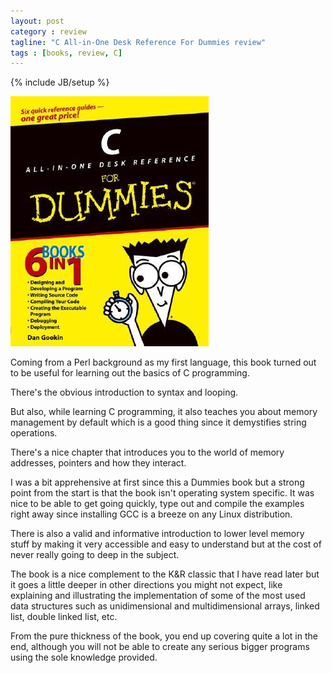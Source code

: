 ```yaml
---
layout: post
category : review
tagline: "C All-in-One Desk Reference For Dummies review"
tags : [books, review, C]
---
```

{% include JB/setup %}

![C All-in-One Desk Reference For Dummies](/assets/img/reviews/c-all-in-one.jpg)

Coming from a Perl background as my first language,
this book turned out to be useful for learning out the basics of C programming.

There's the obvious introduction to syntax and looping.

But also, while learning C programming, it also teaches you about memory management by default which is a good thing since
it demystifies string operations.

There's a nice chapter that introduces you to the world of memory addresses, pointers and how they interact.

I was a bit apprehensive at first since this a Dummies book but a strong point from the start is that the book isn't operating system specific.
It was nice to be able to get going quickly, type out and compile the examples right away since installing GCC is a breeze on any Linux distribution.

There is also a valid and informative introduction to lower level memory stuff by making it very accessible and
easy to understand but at the cost of never really going to deep in the subject.

The book is a nice complement to the K&R classic that I have read later but it goes a little deeper in other directions you might
not expect, like explaining and illustrating the implementation of some of the most used data structures such as
unidimensional and multidimensional arrays, linked list, double linked list, etc.

From the pure thickness of the book, you end up covering quite a lot in the end, although you will not be able to create
any serious bigger programs using the sole knowledge provided.
